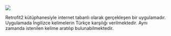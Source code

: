 <img src="https://github.com/tugcenurdaglar/sozluk-uygulamasi/blob/master/sozlukVideo.mp4">

Retrofit2 kütüphanesiyle internet tabanlı olarak gerçekleşen bir uygulamadır. Uygulamada İngilizce kelimelerin Türkçe karşılığı verilmektedir. Aynı zamanda istenilen kelime aratılıp bulunabilmektedir.
